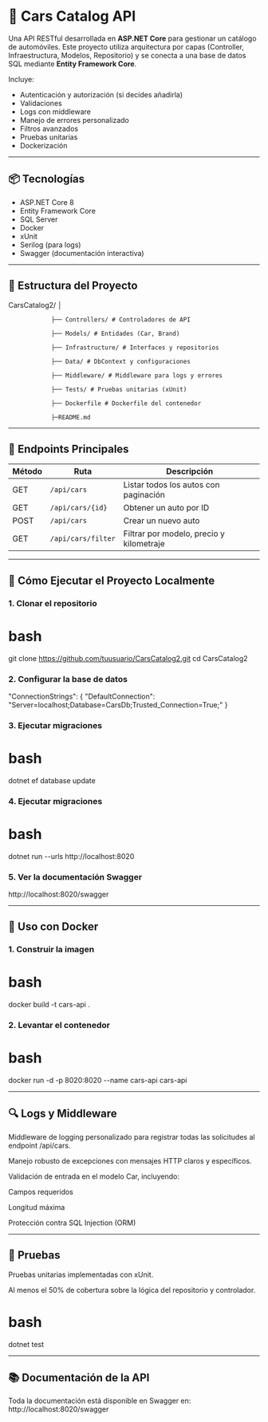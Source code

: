 ﻿# 🚗 Cars Catalog API 

Una API RESTful desarrollada en **ASP.NET Core** para gestionar un catálogo de automóviles. Este proyecto utiliza arquitectura por capas (Controller, Infraestructura, Modelos, Repositorio) y se conecta a una base de datos SQL mediante **Entity Framework Core**.

Incluye:
- Autenticación y autorización (si decides añadirla)
- Validaciones
- Logs con middleware
- Manejo de errores personalizado
- Filtros avanzados
- Pruebas unitarias
- Dockerización

---

## 📦 Tecnologías

- ASP.NET Core 8
- Entity Framework Core
- SQL Server
- Docker
- xUnit
- Serilog (para logs)
- Swagger (documentación interactiva)

---

## 📁 Estructura del Proyecto

CarsCatalog2/ │ 

                ├── Controllers/ # Controladores de API 

                ├── Models/ # Entidades (Car, Brand) 

                ├── Infrastructure/ # Interfaces y repositorios 

                ├── Data/ # DbContext y configuraciones 

                ├── Middleware/ # Middleware para logs y errores 

                ├── Tests/ # Pruebas unitarias (xUnit) 

                ├── Dockerfile # Dockerfile del contenedor 

                ├─README.md 

---

## 📌 Endpoints Principales

| Método | Ruta                      | Descripción                                 |
|--------|---------------------------|---------------------------------------------|
| GET    | `/api/cars`               | Listar todos los autos con paginación       |
| GET    | `/api/cars/{id}`          | Obtener un auto por ID                      |
| POST   | `/api/cars`               | Crear un nuevo auto                         |
| GET    | `/api/cars/filter`        | Filtrar por modelo, precio y kilometraje    |

---

## 🚀 Cómo Ejecutar el Proyecto Localmente

### 1. Clonar el repositorio

# bash
git clone https://github.com/tuusuario/CarsCatalog2.git
cd CarsCatalog2

### 2. Configurar la base de datos

"ConnectionStrings": {
  "DefaultConnection": "Server=localhost;Database=CarsDb;Trusted_Connection=True;"
}

### 3. Ejecutar migraciones

# bash
dotnet ef database update

### 4. Ejecutar migraciones

# bash
dotnet run --urls http://localhost:8020

### 5. Ver la documentación Swagger

http://localhost:8020/swagger

---

## 🐳 Uso con Docker

### 1. Construir la imagen

# bash
docker build -t cars-api .

### 2. Levantar el contenedor

# bash
docker run -d -p 8020:8020 --name cars-api cars-api

---

## 🔍 Logs y Middleware

Middleware de logging personalizado para registrar todas las solicitudes al endpoint /api/cars.

Manejo robusto de excepciones con mensajes HTTP claros y específicos.

Validación de entrada en el modelo Car, incluyendo:

Campos requeridos

Longitud máxima

Protección contra SQL Injection (ORM)

---

## 🧪 Pruebas

Pruebas unitarias implementadas con xUnit.

Al menos el 50% de cobertura sobre la lógica del repositorio y controlador.

# bash
dotnet test

---

## 📚 Documentación de la API

Toda la documentación está disponible en Swagger en:
http://localhost:8020/swagger

